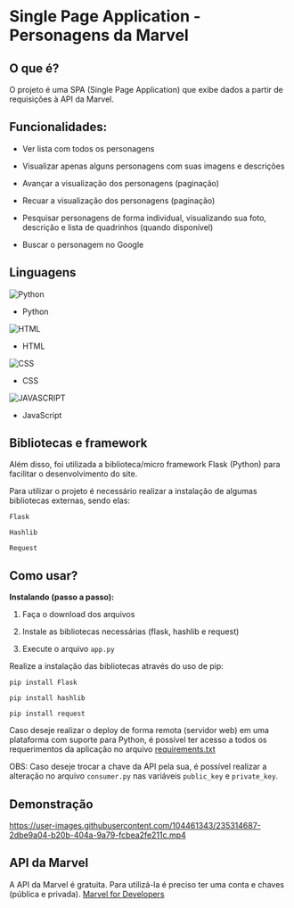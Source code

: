 # Single Page Application - Personagens da Marvel

## O que é?

O projeto é uma SPA (Single Page Application) que exibe dados a partir de requisições à API da Marvel.

## Funcionalidades:

* Ver lista com todos os personagens

* Visualizar apenas alguns personagens com suas imagens e descrições

* Avançar a visualização dos personagens (paginação)

* Recuar a visualização dos personagens (paginação)

* Pesquisar personagens de forma individual, visualizando sua foto, descrição e lista de quadrinhos (quando disponível)

* Buscar o personagem no Google

## Linguagens

![Python](https://img.shields.io/badge/Python-3776AB?style=for-the-badge&logo=python&logoColor=white)
* Python

![HTML](https://img.shields.io/badge/HTML5-E34F26?style=for-the-badge&logo=html5&logoColor=white)
* HTML

![CSS](https://img.shields.io/badge/CSS3-1572B6?style=for-the-badge&logo=css3&logoColor=white)
* CSS

![JAVASCRIPT](https://img.shields.io/badge/JavaScript-F7DF1E?style=for-the-badge&logo=javascript&logoColor=black)
* JavaScript

## Bibliotecas e framework

Além disso, foi utilizada a biblioteca/micro framework Flask (Python) para facilitar o desenvolvimento do site.

Para utilizar o projeto é necessário realizar a instalação de algumas bibliotecas externas, sendo elas:

`Flask`

`Hashlib`

`Request`

## Como usar?

**Instalando (passo a passo):**

1. Faça o download dos arquivos

2. Instale as bibliotecas necessárias (flask, hashlib e request)

3. Execute o arquivo `app.py`

Realize a instalação das bibliotecas através do uso de pip:

```pip install Flask```

```pip install hashlib```

```pip install request```

Caso deseje realizar o deploy de forma remota (servidor web) em uma plataforma com suporte para Python, é possível ter acesso a todos os requerimentos da aplicação no arquivo [requirements.txt](/requirements.txt)

OBS: Caso deseje trocar a chave da API pela sua, é possível realizar a alteração no arquivo `consumer.py` nas variáveis `public_key` e `private_key`.

## Demonstração
https://user-images.githubusercontent.com/104461343/235314687-2dbe9a04-b20b-404a-9a79-fcbea2fe211c.mp4

## API da Marvel

A API da Marvel é gratuita. Para utilizá-la é preciso ter uma conta e chaves (pública e privada).
[Marvel for Developers](https://developer.marvel.com)
